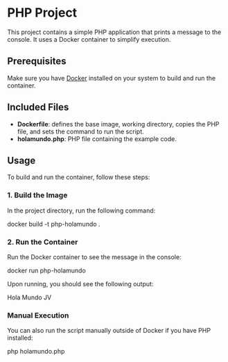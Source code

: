 # PHP Project

This project contains a simple PHP application that prints a message to the console. It uses a Docker container to simplify execution.

## Prerequisites

Make sure you have [Docker](https://www.docker.com/get-started) installed on your system to build and run the container.

## Included Files

- **Dockerfile**: defines the base image, working directory, copies the PHP file, and sets the command to run the script.
- **holamundo.php**: PHP file containing the example code.

## Usage

To build and run the container, follow these steps:

### 1. Build the Image

In the project directory, run the following command:

docker build -t php-holamundo .


### 2. Run the Container

Run the Docker container to see the message in the console:

docker run php-holamundo

Upon running, you should see the following output:

Hola Mundo JV

### Manual Execution

You can also run the script manually outside of Docker if you have PHP installed:

php holamundo.php
